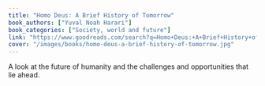 ```yaml
---
title: "Homo Deus: A Brief History of Tomorrow"
book_authors: ["Yuval Noah Harari"]
book_categories: ["Society, world and future"]
link: "https://www.goodreads.com/search?q=Homo+Deus:+A+Brief+History+of+Tomorrow+Yuval+Noah+Harari"
cover: "/images/books/homo-deus-a-brief-history-of-tomorrow.jpg"
---
```


A look at the future of humanity and the challenges and opportunities that lie ahead.
